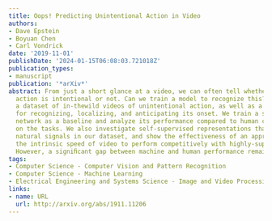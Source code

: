 ```yaml
---
title: Oops! Predicting Unintentional Action in Video
authors:
- Dave Epstein
- Boyuan Chen
- Carl Vondrick
date: '2019-11-01'
publishDate: '2024-01-15T06:08:03.721018Z'
publication_types:
- manuscript
publication: '*arXiv*'
abstract: From just a short glance at a video, we can often tell whether a person’s
  action is intentional or not. Can we train a model to recognize this? We introduce
  a dataset of in-thewild videos of unintentional action, as well as a suite of tasks
  for recognizing, localizing, and anticipating its onset. We train a supervised neural
  network as a baseline and analyze its performance compared to human consistency
  on the tasks. We also investigate self-supervised representations that leverage
  natural signals in our dataset, and show the effectiveness of an approach that uses
  the intrinsic speed of video to perform competitively with highly-supervised pretraining.
  However, a signiﬁcant gap between machine and human performance remains.
tags:
- Computer Science - Computer Vision and Pattern Recognition
- Computer Science - Machine Learning
- Electrical Engineering and Systems Science - Image and Video Processing
links:
- name: URL
  url: http://arxiv.org/abs/1911.11206
---
```

